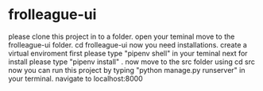 # frolleague-ui
please clone this project in to a folder.
open your teminal
move to the frolleague-ui folder. cd frolleague-ui
now you need installations. 
create a virtual enviroment first please type "pipenv shell" in your teminal 
next for install please type "pipenv install" .
now move to the src folder using cd src 
now you can run this project by typing "python manage.py runserver" in your terminal. 
navigate to localhost:8000 
